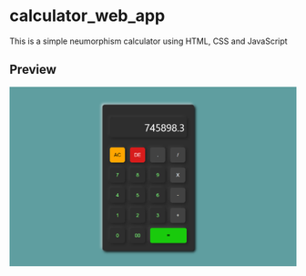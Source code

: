 # calculator_web_app
This is a simple neumorphism calculator using HTML, CSS and JavaScript

## Preview
![enter image description here](https://raw.githubusercontent.com/Siddhantviper/calculator_web_app/main/screenshot.png)
